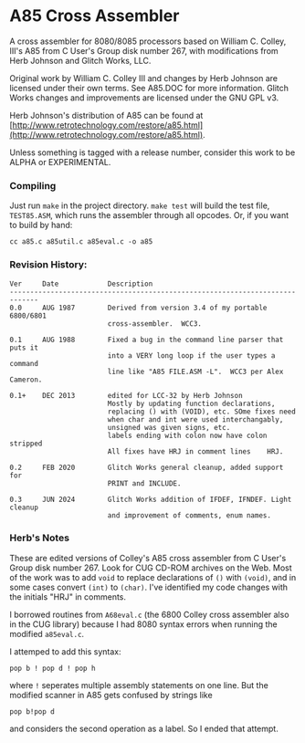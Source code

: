 # A85 Cross Assembler

A cross assembler for 8080/8085 processors based on William C. Colley, III's A85 from C User's Group disk number 267, with modifications from Herb Johnson and Glitch Works, LLC. 

Original work by William C. Colley III and changes by Herb Johnson are licensed under their own terms. See A85.DOC for more information. Glitch Works changes and improvements are licensed under the GNU GPL v3.

Herb Johnson's distribution of A85 can be found at [http://www.retrotechnology.com/restore/a85.html](http://www.retrotechnology.com/restore/a85.html).

Unless something is tagged with a release number, consider this work to be ALPHA or EXPERIMENTAL.

### Compiling

Just run `make` in the project directory. `make test` will build the test file, `TEST85.ASM`, which runs the assembler through all opcodes. Or, if you want to build by hand:

`cc a85.c a85util.c a85eval.c -o a85`

### Revision History:

```
Ver     Date            Description
-----------------------------------------------------------------------------
0.0     AUG 1987        Derived from version 3.4 of my portable 6800/6801
                        cross-assembler.  WCC3.

0.1     AUG 1988        Fixed a bug in the command line parser that puts it
                        into a VERY long loop if the user types a command 
                        line like "A85 FILE.ASM -L".  WCC3 per Alex Cameron.

0.1+    DEC 2013        edited for LCC-32 by Herb Johnson
                        Mostly by updating function declarations,
                        replacing () with (VOID), etc. SOme fixes need
                        when char and int were used interchangably,
                        unsigned was given signs, etc.
                        labels ending with colon now have colon stripped
                        All fixes have HRJ in comment lines    HRJ.

0.2     FEB 2020        Glitch Works general cleanup, added support for
                        PRINT and INCLUDE.

0.3     JUN 2024        Glitch Works addition of IFDEF, IFNDEF. Light cleanup
                        and improvement of comments, enum names.
```

### Herb's Notes

These are edited versions of Colley's A85 cross assembler from C User's Group disk number 267. Look for CUG CD-ROM archives on the Web. Most of the work was to add `void` to replace declarations of `()` with `(void)`, and in some cases convert `(int)` to `(char)`. I've identified my code changes with the initials "HRJ" in comments. 

I borrowed routines from `A68eval.c` (the 6800 Colley cross assembler also in the CUG library) because I had 8080 syntax errors when running the modified `a85eval.c`.

I attemped to add this syntax:

`pop b ! pop d ! pop h`

where `!` seperates multiple assembly statements on one line. But the 
modified scanner in A85 gets confused by strings like

`pop b!pop d`

and considers the second operation as a label. So I ended that attempt.
